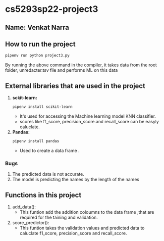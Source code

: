# cs5293sp22-project3

## Name: Venkat Narra

## How to run the project
``` bash
pipenv run python project3.py
```
By running the above command in the compiler, it takes data from the root folder, unredacter.tsv file and performs ML on this data

## External libraries that are used in the project

1. **sckit-learn:**
    ```bash
    pipenv install scikit-learn
    ```
   - It's used for accessing the Machine learning model KNN classifier.
   - scores like f1_score, precision_score and recall_score can be easyly caluclate.
2. **Pandas:**
    ```bash
    pipenv install pandas
    ```
    - Used to create a data frame .

### Bugs
1. The predicted data is not accurate.
2. The model is predicting the names by the length of the names 

## Functions in this project

1. add_data():
    - This funtion add the addition coloumns to the data frame ,that are required for the taining and validation.
2. score_predictor():
    - This funtion takes the validation values and predicted data to caluclate f1_score, precision_score and recall_score.
